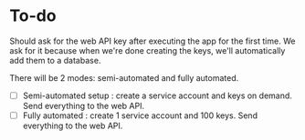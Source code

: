 # To-do

Should ask for the web API key after executing the app for the first time. We ask for it because when we're done creating the keys, we'll automatically add them to a database.

There will be 2 modes: semi-automated and fully automated.

- [ ] Semi-automated setup : create a service account and keys on demand. Send everything to the web API.
- [ ] Fully automated : create 1 service account and 100 keys. Send everything to the web API.
